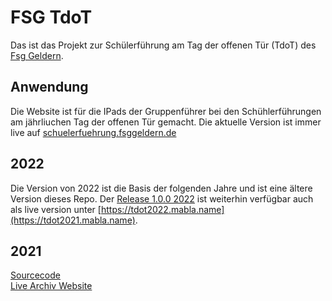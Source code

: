 # FSG TdoT
Das ist das Projekt zur Schülerführung am Tag der offenen Tür (TdoT) des [Fsg Geldern](https://fsggeldern.de).

## Anwendung
Die Website ist für die IPads der Gruppenführer bei den Schühlerführungen am jährliuchen Tag der offenen Tür gemacht. Die aktuelle Version ist immer live auf [schuelerfuehrung.fsggeldern.de](https://schuelerfuehrung.fsggeldern.de)

## 2022
Die Version von 2022 ist die Basis der folgenden Jahre und ist eine ältere Version dieses Repo.
Der [Release 1.0.0 2022](https://github.com/oxydemeton/fsg-tdot/releases/tag/v1.0.0) ist weiterhin verfügbar auch als live version unter [https://tdot2022.mabla.name](https://tdot2021.mabla.name).

## 2021
[Sourcecode](https://github.com/oxydemeton/fsg-tdot-2021/)<br/>
[Live Archiv Website](https://tdot2021.mabla.name)
